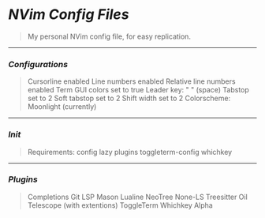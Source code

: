 # *NVim Config Files*
>My personal NVim config file, for easy replication.
----------
### *Configurations*
>Cursorline enabled
 Line numbers enabled
 Relative line numbers enabled
 Term GUI colors set to true
 Leader key: " " (space)
 Tabstop set to 2
 Soft tabstop set to 2 
 Shift width set to 2
 Colorscheme: Moonlight (currently)
----------
### *Init*
>Requirements:
  config
  lazy plugins
  toggleterm-config
  whichkey
----------
### *Plugins*
>Completions
 Git
 LSP
 Mason
 Lualine
 NeoTree
 None-LS
 Treesitter
 Oil
 Telescope (with extentions)
 ToggleTerm
 Whichkey
 Alpha
